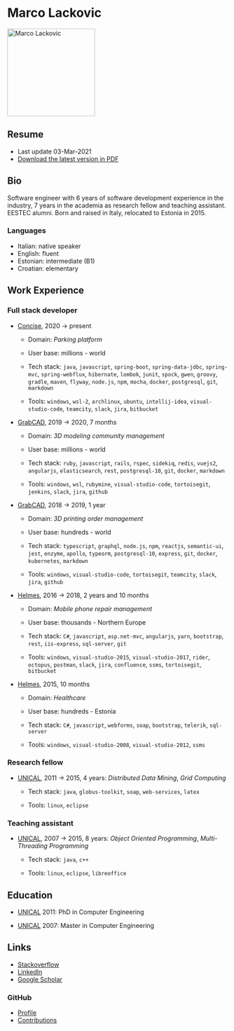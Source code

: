 # Marco Lackovic

<img src="https://github.com/lackovic.png" alt="Marco Lackovic" width="200"/>

## Resume

* Last update 03-Mar-2021
* [Download the latest version in PDF](https://github.com/lackovic/resume/raw/master/marco-lackovic-resume.pdf)

## Bio

Software engineer with 6 years of software development experience in the industry, 7 years in the academia as research fellow and teaching assistant. EESTEC alumni. Born and raised in Italy, relocated to Estonia in 2015.

### Languages

* Italian: native speaker
* English: fluent
* Estonian: intermediate (B1)
* Croatian: elementary

## Work Experience

### Full stack developer

* [Concise](https://concise.ee/), 2020 → present

    * Domain: *Parking platform*

    * User base: millions - world
    
    * Tech stack: `java`, `javascript`, `spring-boot`, `spring-data-jdbc`, `spring-mvc`, `spring-webflux`, `hibernate`, `lombok`, `junit`, `spock`, `gwen`, `groovy`, `gradle`, `maven`, `flyway`, `node.js`, `npm`, `mocha`, `docker`, `postgresql`, `git`, `markdown`
    
    * Tools: `windows`, `wsl-2`, `archlinux`, `ubuntu`, `intellij-idea`, `visual-studio-code`, `teamcity`, `slack`, `jira`, `bitbucket`

* [GrabCAD](https://grabcad.com/), 2019 → 2020, 7 months

    * Domain: *3D modeling community management*

    * User base: millions - world
    
    * Tech stack: `ruby`, `javascript`, `rails`, `rspec`, `sidekiq`, `redis`, `vuejs2`, `angularjs`, `elasticsearch`, `rest`, `postgresql-10`, `git`, `docker`, `markdown`
    
    * Tools: `windows`, `wsl`, `rubymine`, `visual-studio-code`, `tortoisegit`, `jenkins`, `slack`, `jira`, `github`

* [GrabCAD](https://grabcad.com/), 2018 → 2019, 1 year
    
    * Domain: *3D printing order management*

    * User base: hundreds - world
    
    * Tech stack: `typescript`, `graphql`, `node.js`, `npm`, `reactjs`, `semantic-ui`, `jest`, `enzyme`, `apollo`, `typeorm`, `postgresql-10`, `express`, `git`, `docker`, `kubernetes`, `markdown`
    
    * Tools: `windows`, `visual-studio-code`, `tortoisegit`, `teamcity`, `slack`, `jira`, `github`

* [Helmes](https://www.helmes.com/), 2016 → 2018, 2 years and 10 months
    
    * Domain: *Mobile phone repair management*

    * User base: thousands - Northern Europe
    
    * Tech stack: `C#`, `javascript`, `asp.net-mvc`, `angularjs`, `yarn`, `bootstrap`, `rest`, `iis-express`, `sql-server`, `git`
    
    * Tools: `windows`, `visual-studio-2015`, `visual-studio-2017`, `rider`, `octopus`, `postman`, `slack`, `jira`, `confluence`, `ssms`, `tortoisegit`, `bitbucket`

* [Helmes](https://www.helmes.com/), 2015, 10 months
    
    * Domain: *Healthcare*

    * User base: hundreds - Estonia
    
    * Tech stack: `C#`, `javascript`, `webforms`, `soap`, `bootstrap`, `telerik`, `sql-server`
    
    * Tools: `windows`, `visual-studio-2008`, `visual-studio-2012`, `ssms`

### Research fellow

* [UNICAL](http://www.unicaladmission.it/), 2011 → 2015, 4 years: *Distributed Data Mining*, *Grid Computing*
    
    * Tech stack: `java`, `globus-toolkit`, `soap`, `web-services`, `latex`
    
    * Tools: `linux`, `eclipse`

### Teaching assistant

* [UNICAL](http://www.unicaladmission.it/), 2007 → 2015, 8 years: *Object Oriented Programming*, *Multi-Threading Programming*
    
    * Tech stack: `java`, `c++`
    
    * Tools: `linux`, `eclipse`, `libreoffice`

## Education

* [UNICAL](http://www.unicaladmission.it/) 2011: PhD in Computer Engineering

* [UNICAL](http://www.unicaladmission.it/) 2007: Master in Computer Engineering

## Links

* [Stackoverflow](https://stackoverflow.com/users/334569/marco-lackovic)
* [LinkedIn](https://www.linkedin.com/in/marco-lackovic-51a4952/)
* [Google Scholar](https://scholar.google.it/citations?user=QHgyV5UAAAAJ&hl=en)

### GitHub

* [Profile](https://github.com/lackovic)
* [Contributions](http://github.com/search?q=is%3Apr+author%3Alackovic)